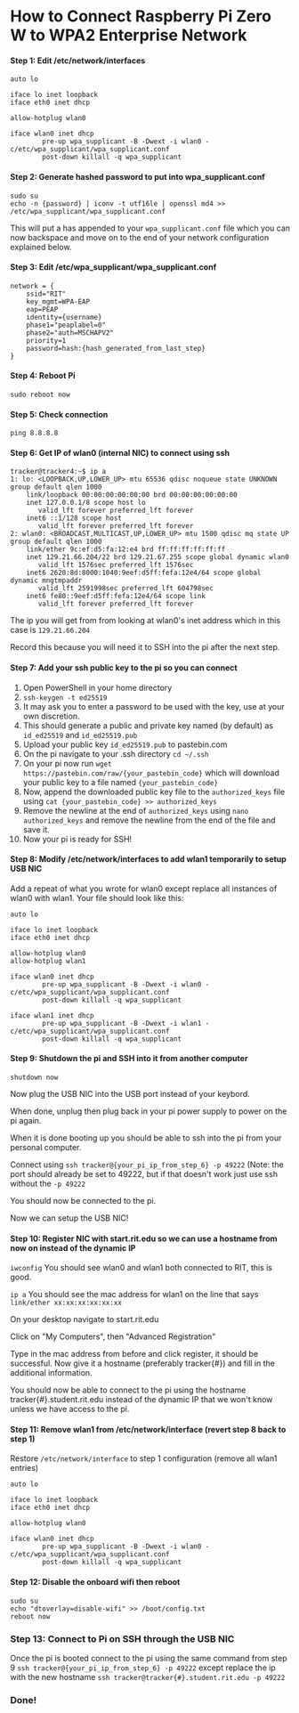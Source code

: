 # How to Connect Raspberry Pi Zero W to WPA2 Enterprise Network
#### Step 1: Edit /etc/network/interfaces
```
auto lo

iface lo inet loopback
iface eth0 inet dhcp

allow-hotplug wlan0

iface wlan0 inet dhcp
        pre-up wpa_supplicant -B -Dwext -i wlan0 -c/etc/wpa_supplicant/wpa_supplicant.conf
        post-down killall -q wpa_supplicant
```

#### Step 2: Generate hashed password to put into wpa_supplicant.conf
```
sudo su
echo -n {password} | iconv -t utf16le | openssl md4 >> /etc/wpa_supplicant/wpa_supplicant.conf
```
This will put a has appended to your ```wpa_supplicant.conf``` file which you can now backspace and move on to the end of your network configuration explained below.

#### Step 3: Edit /etc/wpa_supplicant/wpa_supplicant.conf
```
network = {
	ssid="RIT"
	key_mgmt=WPA-EAP
	eap=PEAP
	identity={username}
	phase1="peaplabel=0"
	phase2="auth=MSCHAPV2"
	priority=1
	password=hash:{hash_generated_from_last_step}
}
```

#### Step 4: Reboot Pi
```sudo reboot now```

#### Step 5: Check connection
```ping 8.8.8.8```

#### Step 6: Get IP of wlan0 (internal NIC) to connect using ssh
```
tracker@tracker4:~$ ip a
1: lo: <LOOPBACK,UP,LOWER_UP> mtu 65536 qdisc noqueue state UNKNOWN group default qlen 1000
    link/loopback 00:00:00:00:00:00 brd 00:00:00:00:00:00
    inet 127.0.0.1/8 scope host lo
       valid_lft forever preferred_lft forever
    inet6 ::1/128 scope host
       valid_lft forever preferred_lft forever
2: wlan0: <BROADCAST,MULTICAST,UP,LOWER_UP> mtu 1500 qdisc mq state UP group default qlen 1000
    link/ether 9c:ef:d5:fa:12:e4 brd ff:ff:ff:ff:ff:ff
    inet 129.21.66.204/22 brd 129.21.67.255 scope global dynamic wlan0
       valid_lft 1576sec preferred_lft 1576sec
    inet6 2620:8d:8000:1040:9eef:d5ff:fefa:12e4/64 scope global dynamic mngtmpaddr
       valid_lft 2591998sec preferred_lft 604798sec
    inet6 fe80::9eef:d5ff:fefa:12e4/64 scope link
       valid_lft forever preferred_lft forever
```

The ip you will get from from looking at wlan0's inet address which in this case is ```129.21.66.204```

Record this because you will need it to SSH into the pi after the next step.

#### Step 7: Add your ssh public key to the pi so you can connect
1. Open PowerShell in your home directory
2. ```ssh-keygen -t ed25519```
3. It may ask you to enter a password to be used with the key, use at your own discretion.
3. This should generate a public and private key named (by default) as ```id_ed25519``` and ```id_ed25519.pub```
4. Upload your public key ```id_ed25519.pub``` to pastebin.com
5. On the pi navigate to your .ssh directory ```cd ~/.ssh```
6. On your pi now run ```wget https://pastebin.com/raw/{your_pastebin_code}``` which will download your public key to a file named ```{your_pastebin_code}```
7. Now, append the downloaded public key file to the ```authorized_keys``` file using ```cat {your_pastebin_code} >> authorized_keys```
8. Remove the newline at the end of ```authorized_keys``` using ```nano authorized_keys``` and remove the newline from the end of the file and save it.
9. Now your pi is ready for SSH!

#### Step 8: Modify /etc/network/interfaces to add wlan1 temporarily to setup USB NIC
Add a repeat of what you wrote for wlan0 except replace all instances of wlan0 with wlan1.
Your file should look like this:
```
auto lo

iface lo inet loopback
iface eth0 inet dhcp

allow-hotplug wlan0
allow-hotplug wlan1

iface wlan0 inet dhcp
        pre-up wpa_supplicant -B -Dwext -i wlan0 -c/etc/wpa_supplicant/wpa_supplicant.conf
        post-down killall -q wpa_supplicant
	
iface wlan1 inet dhcp
        pre-up wpa_supplicant -B -Dwext -i wlan1 -c/etc/wpa_supplicant/wpa_supplicant.conf
        post-down killall -q wpa_supplicant
```


#### Step 9: Shutdown the pi and SSH into it from another computer
```shutdown now```

Now plug the USB NIC into the USB port instead of your keybord.

When done, unplug then plug back in your pi power supply to power on the pi again.

When it is done booting up you should be able to ssh into the pi from your personal computer.

Connect using ```ssh tracker@{your_pi_ip_from_step_6} -p 49222``` (Note: the port should already be set to 49222, but if that doesn't work just use ssh without the ```-p 49222```

You should now be connected to the pi.

Now we can setup the USB NIC!

#### Step 10: Register NIC with start.rit.edu so we can use a hostname from now on instead of the dynamic IP
```iwconfig```
You should see wlan0 and wlan1 both connected to RIT, this is good.

```ip a```
You should see the mac address for wlan1 on the line that says ```link/ether xx:xx:xx:xx:xx:xx```

On your desktop navigate to start.rit.edu

Click on "My Computers", then "Advanced Registration"

Type in the mac address from before and click register, it should be successful. Now give it a hostname (preferably tracker{#}) and fill in the additional information.

You should now be able to connect to the pi using the hostname tracker{#}.student.rit.edu instead of the dynamic IP that we won't know unless we have access to the pi.

#### Step 11: Remove wlan1 from /etc/network/interface (revert step 8 back to step 1)
Restore ```/etc/network/interface``` to step 1 configuration (remove all wlan1 entries)
```
auto lo

iface lo inet loopback
iface eth0 inet dhcp

allow-hotplug wlan0

iface wlan0 inet dhcp
        pre-up wpa_supplicant -B -Dwext -i wlan0 -c/etc/wpa_supplicant/wpa_supplicant.conf
        post-down killall -q wpa_supplicant
```



#### Step 12: Disable the onboard wifi then reboot
```
sudo su
echo "dtoverlay=disable-wifi" >> /boot/config.txt
reboot now
```

### Step 13: Connect to Pi on SSH through the USB NIC
Once the pi is booted connect to the pi using the same command from step 9 ```ssh tracker@{your_pi_ip_from_step_6} -p 49222``` except replace the ip with the new hostname ```ssh tracker@tracker{#}.student.rit.edu -p 49222```

### Done!



